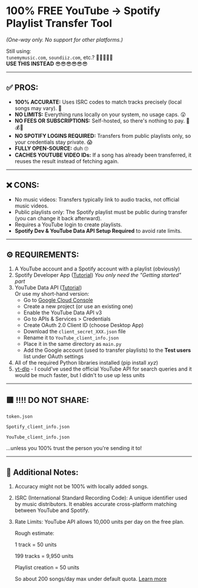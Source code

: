 # 100% FREE YouTube → Spotify Playlist Transfer Tool  
*(One-way only. No support for other platforms.)*

Still using:  
`tunemymusic.com`, `soundiiz.com`, etc.? 🤮🤮🤮🤮🤮  
**USE THIS INSTEAD** 😎😎😎😎😎😎

---

## ✅ PROS:

- **100% ACCURATE:** Uses ISRC codes to match tracks precisely (local songs may vary). 🤯  
- **NO LIMITS:** Everything runs locally on your system, no usage caps. 😲  
- **NO FEES OR SUBSCRIPTIONS:** Self-hosted, so there's nothing to pay. 💯💰💸  
- **NO SPOTIFY LOGINS REQUIRED:** Transfers from public playlists only, so your credentials stay private. 😱  
- **FULLY OPEN-SOURCE:** duh 🙄  
- **CACHES YOUTUBE VIDEO IDs:** If a song has already been transferred, it reuses the result instead of fetching again.

---

## ❌ CONS:

- No music videos: Transfers typically link to audio tracks, not official music videos.  
- Public playlists only: The Spotify playlist must be public during transfer (you can change it back afterward).  
- Requires a YouTube login to create playlists.  
- **Spotify Dev & YouTube Data API Setup Required** to avoid rate limits.

---

## ⚙️ REQUIREMENTS:

1. A YouTube account and a Spotify account with a playlist (obviously)  
2. Spotify Developer App ([Tutorial](https://developer.spotify.com/documentation/web-api))  *You only need the "Getting started" part*
3. YouTube Data API ([Tutorial](https://developers.google.com/youtube/v3/getting-started))  
   Or use my short-hand version:  
   - Go to [Google Cloud Console](https://console.developers.google.com)  
   - Create a new project (or use an existing one)  
   - Enable the YouTube Data API v3  
   - Go to APIs & Services > Credentials  
   - Create OAuth 2.0 Client ID (choose Desktop App)  
   - Download the `client_secret_XXX.json` file  
   - Rename it to `YouTube_client_info.json`  
   - Place it in the same directory as `main.py`  
   - Add the Google account (used to transfer playlists) to the **Test users** list under OAuth settings
4. All of the required Python libraries installed (pip install *xyz*)
5. [yt-dlp](https://github.com/yt-dlp/yt-dlp) - I could've used the official YouTube API for search queries and it would be much faster, but I didn't to use up less units

---

## 🟥 !!!! DO NOT SHARE:
``token.json``

``Spotify_client_info.json``

``YouTube_client_info.json``

...unless you 100% trust the person you're sending it to!

---

## 📌 Additional Notes:
1. Accuracy might not be 100% with locally added songs.

2. ISRC (International Standard Recording Code): A unique identifier used by music distributors. It enables accurate cross-platform matching between YouTube and Spotify.

3. Rate Limits: YouTube API allows 10,000 units per day on the free plan.

    Rough estimate:
    
    1 track = 50 units
    
    199 tracks = 9,950 units
    
    Playlist creation = 50 units
    
    So about 200 songs/day max under default quota.
    [Learn more](https://developers.google.com/youtube/v3/determine_quota_cost)
